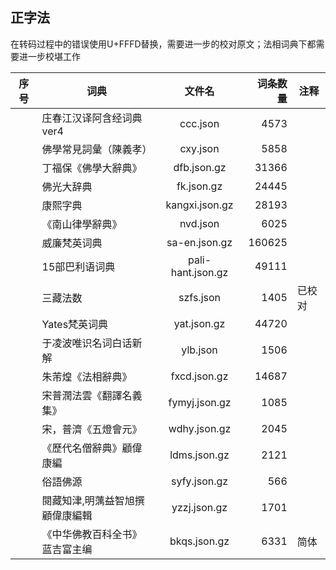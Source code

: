 ## 正字法

在转码过程中的错误使用U+FFFD替换，需要进一步的校对原文；法相词典下都需要进一步校堪工作

|序号| 词典                           | 文件名                       |  词条数量|  注释      |
|----| -------------------------------|:----------------------------:| --------:|----------- |
|    | 庄春江汉译阿含经词典ver4       | ccc.json                     |   4573   |            |
|    | 佛學常見詞彙（陳義孝）         | cxy.json                     |   5858   |            |
|    | 丁福保《佛學大辭典》           | dfb.json.gz                  |  31366   |            |
|    | 佛光大辞典                     | fk.json.gz                   |  24445   |            |
|    | 康熙字典                       | kangxi.json.gz               |  28193   |            |
|    | 《南山律學辭典》               | nvd.json                     |   6025   |            |
|    | 威廉梵英词典                   | sa-en.json.gz                | 160625   |            |
|    | 15部巴利语词典                 | pali-hant.json.gz            |  49111   |            |
|    | 三藏法数                       | szfs.json                    |   1405   |已校对      |
|    | Yates梵英词典                  | yat.json.gz                  |  44720   |            |
|    | 于凌波唯识名词白话新解         | ylb.json                     |   1506   |            |
|    | 朱芾煌《法相辭典》             | fxcd.json.gz                 |  14687   |            |
|    | 宋普潤法雲《翻譯名義集》       | fymyj.json.gz                |   1085   |            |
|    | 宋，普濟《五燈會元》           | wdhy.json.gz                 |   2045   |            |
|    | 《歷代名僧辭典》顧偉康編       | ldms.json.gz                 |   2121   |            |
|    | 俗語佛源                       | syfy.json.gz                 |    566   |            |
|    | 閱藏知津,明蕅益智旭撰顧偉康編輯| yzzj.json.gz                 |   1701   |            |
|    | 《中华佛教百科全书》蓝吉富主编 | bkqs.json.gz                 |   6331   |  简体      |

